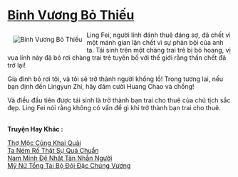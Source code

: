 <a href="https://truyentiki.com/binh-vuong-bo-thieu.33727/" title="Binh Vương Bỏ Thiếu"><h1>Binh Vương Bỏ Thiếu</h1></a><div style="display:table"><img align="right" style="float: left; padding: 10px;" src="https://truyentiki.com/a/img/str/src/33727.jpg" alt="Binh Vương Bỏ Thiếu">Ling Fei, người lính đánh thuê đáng sợ, đã chết vì một mánh gian lận chết vì sự phản bội của anh ta. Tái sinh trên một chàng trai trẻ bị bỏ hoang, vị vua lính này đã bỏ rơi chàng trai trẻ tuyên bố với thế giới rằng thần chết đã trở lại! <p></p> Gia đình bỏ rơi tôi, và tôi sẽ trở thành người khổng lồ! Trong tương lai, nếu bạn định đến Lingyun Zhi, hãy dám cười Huang Chao và chồng! <p></p> Và điều đầu tiên được tái sinh là trở thành bạn trai cho thuê của chủ tịch sắc đẹp. Ling Fei nói rằng không có vấn đề gì khi trở thành bạn trai cho thuê.</div><p><br><b>Truyện Hay Khác :</b></p><a href="https://truyentiki.com/tho-moc-cung-khai-quai.33726/" alt="Thợ Mộc Cũng Khai Quải">Thợ Mộc Cũng Khai Quải</a><br/><a href="https://github.com/nownovels/top500/tree/master/truyenhay/33484/" alt="Ta Ném Rổ Thật Sự Quá Chuẩn">Ta Ném Rổ Thật Sự Quá Chuẩn</a><br/><a href="https://github.com/nownovels/top500/tree/master/truyenhay/33911/" alt="Nam Minh Đệ Nhất Tàn Nhẫn Người">Nam Minh Đệ Nhất Tàn Nhẫn Người</a><br/><a href="https://github.com/nownovels/top500/tree/master/truyenhay/33566/" alt="Mỹ Nữ Tổng Tài Bộ Đội Đặc Chủng Vương">Mỹ Nữ Tổng Tài Bộ Đội Đặc Chủng Vương</a><br/>